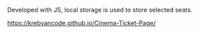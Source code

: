 Developed with JS, local storage is used to store selected seats.

https://krebyancode.github.io/Cinema-Ticket-Page/

